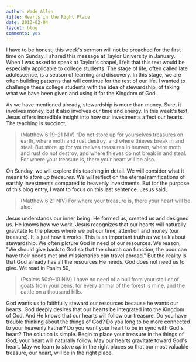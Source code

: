 ```yaml
---
author: Wade Allen
title: Hearts in the Right Place
date: 2013-02-04
layout: blog
comments: yes
---
```


I have to be honest; this week's sermon will not be preached for the first time on Sunday. I shared this message at Taylor University in January. When I was asked to speak at Taylor's chapel, I felt that this text would be especially applicable to college students. The stage of life, often called late adolescence, is a season of learning and discovery. In this stage, we are often building patterns that will continue for the rest of our life. I wanted to challenge these college students with the idea of stewardship, of taking what we have been given and using it for the Kingdom of God.

As we have mentioned already, stewardship is more than money. Sure, it involves money, but it also involves our time and energy. In this week's text, Jesus offers incredible insight into how our investments affect our hearts. The teaching is succinct,

>(Matthew 6:19–21 NIV) “Do not store up for yourselves treasures on earth, where moth and rust destroy, and where thieves break in and steal. But store up for yourselves treasures in heaven, where moth and rust do not destroy, and where thieves do not break in and steal. For where your treasure is, there your heart will be also. 

On Sunday, we will explore this teaching in detail. We will consider what it means to *store up treasures*. We will reflect on the eternal ramifications of earthly investments compared to heavenly investments. But for the purpose of this blog entry, I want to focus on this last sentence. Jesus said,

>(Matthew 6:21 NIV) For where your treasure is, there your heart will be also. 

Jesus understands our inner being. He formed us, created us and designed us. He knows how we work. Jesus recognizes that our hearts will naturally gravitate to the places where we put our time, attention and money (our treasure). It is just how it works. This is an important truth as we talk about stewardship. We often picture God in need of our resources. We reason, "We should give back to God so that the church can function, the poor can have their needs met and missionaries can travel abroad." But the reality is that God already has all the resources He needs. God does not need us to give. We read in Psalm 50,

>(Psalms 50:9–10 NIV) I have no need of a bull from your stall or of goats from your pens, for every animal of the forest is mine, and the cattle on a thousand hills.

God wants us to faithfully steward our resources because he wants our hearts. God deeply desires that our hearts be integrated into the Kingdom of God. And He knows that our hearts will follow our treasure. Do you have trouble thinking about the things of God? Do you long to be more connected to your heavenly Father? Do you want your heart to be in sync with God's heart? The solution is simple. Begin to place your treasure in the things of God; your heart will naturally follow. May our hearts gravitate toward God's heart. May we learn to *store up* in the right places so that our most valuable treasure, our heart, will be in the right place.